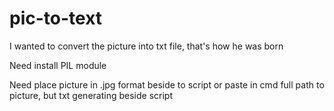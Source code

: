 # pic-to-text
I wanted to convert the picture into txt file, that's how he was born

Need install PIL module

Need place picture in .jpg format beside to script or paste in cmd full path to picture, but txt generating beside script

